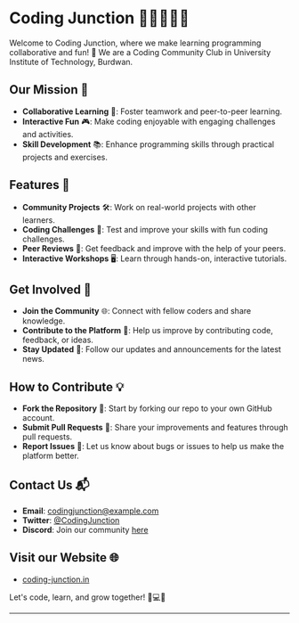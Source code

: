# Coding Junction 🚀👩‍💻👨‍💻

Welcome to Coding Junction, where we make learning programming collaborative and fun! 🎉
We are a Coding Community Club in University Institute of Technology, Burdwan.

## Our Mission 🎯

- **Collaborative Learning** 🤝: Foster teamwork and peer-to-peer learning.
- **Interactive Fun** 🎮: Make coding enjoyable with engaging challenges and activities.
- **Skill Development** 📚: Enhance programming skills through practical projects and exercises.

## Features 🌟

- **Community Projects** 🛠️: Work on real-world projects with other learners.
- **Coding Challenges** 🧩: Test and improve your skills with fun coding challenges.
- **Peer Reviews** 📝: Get feedback and improve with the help of your peers.
- **Interactive Workshops** 🖥️: Learn through hands-on, interactive tutorials.

## Get Involved 🙌

- **Join the Community** 🌐: Connect with fellow coders and share knowledge.
- **Contribute to the Platform** 🤗: Help us improve by contributing code, feedback, or ideas.
- **Stay Updated** 📢: Follow our updates and announcements for the latest news.

## How to Contribute 💡

- **Fork the Repository** 🍴: Start by forking our repo to your own GitHub account.
- **Submit Pull Requests** 🔄: Share your improvements and features through pull requests.
- **Report Issues** 🐞: Let us know about bugs or issues to help us make the platform better.

## Contact Us 📬

- **Email**: [codingjunction@example.com](mailto:email@coding-junction.in)
- **Twitter**: [@CodingJunction](https://twitter.com/CodingJunction)
- **Discord**: Join our community [here](https://discord.gg/mXCsJKNtRR)

## Visit our Website 🌐

- [coding-junction.in](https://coding-junction.in)

Let's code, learn, and grow together! 🚀💻🌟

--- 

